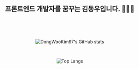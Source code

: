 <div align="center"><h2> 프론트엔드 개발자를 꿈꾸는 김동우입니다. 👋🙆‍♂️</h2>
  
<br>
<br>
<br>
  

  



![DongWooKim97's GitHub stats](https://github-readme-stats.vercel.app/api?username=DongWooKim97&show_icons=true&theme=dark)

<br>





![Top Langs](https://github-readme-stats.vercel.app/api/top-langs/?username=DongWooKim97&layout=compact&theme=tokyonight)

  
  </div>


<!--
**DongWooKim97/DongWooKim97** is a ✨ _special_ ✨ repository because its `README.md` (this file) appears on your GitHub profile.

Here are some ideas to get you started:

- 🔭 I’m currently working on ...
- 🌱 I’m currently learning ...
- 👯 I’m looking to collaborate on ...
- 🤔 I’m looking for help with ...
- 💬 Ask me about ...
- 📫 How to reach me: ...
- 😄 Pronouns: ...
- ⚡ Fun fact: ...
-->
